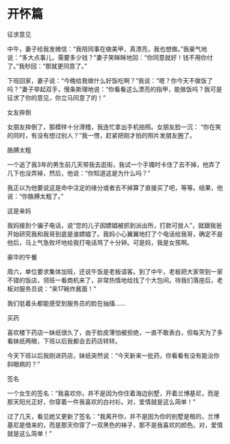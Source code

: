 # 开怀篇

征求意见 

中午，妻子给我发微信：“我陪同事在做美甲，真漂亮，我也想做。”我豪气地说：“多大点事儿，需要多少钱？”妻子笑眯眯地回：“你同意就好！钱不用你付了。”我秒回：“那就更同意了。” 

下班回家，妻子说：“今晚给我做什么好饭吃啊？”我说：“嗯？你今天不做饭了吗？”妻子举起双手，慢条斯理地说：“你看看这么漂亮的指甲，能做饭吗？我可是征求了你的意见，你立马同意了的！” 

女友摔倒 

女朋友摔倒了，那模样十分滑稽，我连忙拿出手机拍照。女朋友脸一沉： “你在笑的同时，有没有想过别人？”我一愣，赶紧把刚才拍的照片发朋友圈了。 

胳膊太粗 

一个追了我3年的男生前几天带我去逛街，我试一个手镯时卡住了去不掉，他弄了几下也没弄掉，然后，他说：“你知道这是为什么吗？” 

我正以为他要说这是命中注定的缘分或者去不掉算了直接买了吧，等等。结果，他说：“你胳膊太粗了。” 

这是亲妈 

我妈接到个骗子电话，说“您的儿子因嫖娼被抓到派出所，打款可放人”，就跟我爸开始研究我和我哥到底是谁嫖娼了。我妈小心翼翼地打了个电话给我哥，确定不是他后，马上气急败坏地给我打电话骂了十分钟。可是妈，我是女孩啊。 

豪华的午餐 

周六，单位要求集体加班，还说午饭是老板请客。到了中午，老板把大家带到一家不错的饭店，领班一看商机来了，非常热情地给找了个大包间。待我们落座后，老板对服务员说：“来17碗炸酱面！” 

我们低着头都能感受到服务员的脸在抽搐…… 

买药 

喜欢楼下药店一妹纸很久了，由于脸皮薄怕被拒绝，一直不敢表白，但每天为了多看妹纸两眼，下班以后我都会去药店转转。 

今天下班以后我刚进药店，妹纸突然说：“今天新来一批药，你看看有没有能治你斜眼病的？” 

签名 

一个女生的签名：“我喜欢你，并不是因为你住着海边别墅，开着兰博基尼，而是那天阳光正好，你穿着一件我喜欢的白衬衫。对，爱情就是这么简单！” 

过了几天，看见她又更新了签名：“我离开你，并不是因为你的别墅是租的，兰博基尼是借来的，而是那天你穿了一双黑色的袜子，那不是我喜欢的颜色。对，爱情就是这么简单！”